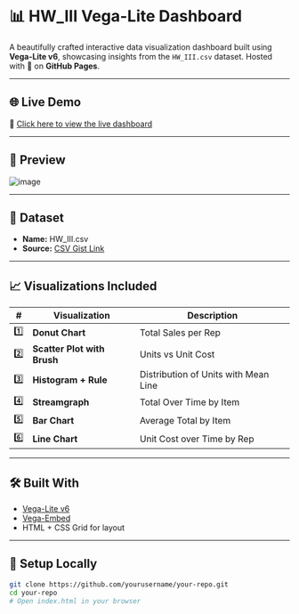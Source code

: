 # 📊 HW_III Vega-Lite Dashboard

A beautifully crafted interactive data visualization dashboard built using **Vega-Lite v6**, showcasing insights from the `HW_III.csv` dataset. Hosted with 💙 on **GitHub Pages**.

---

## 🌐 Live Demo

🔗 [Click here to view the live dashboard](https://nishant38.github.io/vega-dashboard/)

---

## 📸 Preview

![image](https://github.com/user-attachments/assets/595616d1-f685-4479-ad49-d7f42cd252b7)


---

## 📁 Dataset

- **Name:** HW_III.csv  
- **Source:** [CSV Gist Link](https://gist.githubusercontent.com/Nishant38/a9e959e08a5d350f944cc15ab83dce9a/raw/963f9cf93c32f92093c839ef66461f88bd799768/HW_III.csv)

---

## 📈 Visualizations Included

| # | Visualization | Description |
|---|---------------|-------------|
| 1️⃣ | **Donut Chart** | Total Sales per Rep |
| 2️⃣ | **Scatter Plot with Brush** | Units vs Unit Cost |
| 3️⃣ | **Histogram + Rule** | Distribution of Units with Mean Line |
| 4️⃣ | **Streamgraph** | Total Over Time by Item |
| 5️⃣ | **Bar Chart** | Average Total by Item |
| 6️⃣ | **Line Chart** | Unit Cost over Time by Rep |

---

## 🛠️ Built With

- [Vega-Lite v6](https://vega.github.io/vega-lite/)
- [Vega-Embed](https://github.com/vega/vega-embed)
- HTML + CSS Grid for layout

---

## 🚀 Setup Locally

```bash
git clone https://github.com/yourusername/your-repo.git
cd your-repo
# Open index.html in your browser
